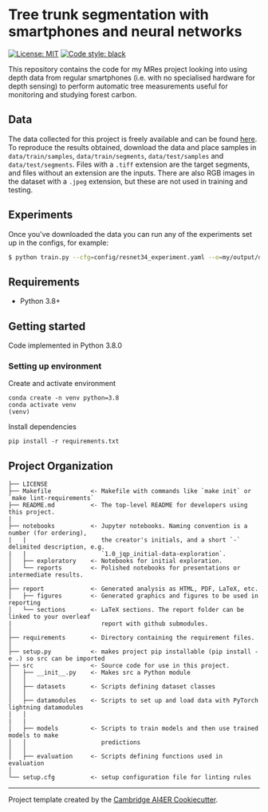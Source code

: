 # Tree trunk segmentation with smartphones and neural networks

 [![License: MIT](https://img.shields.io/badge/License-MIT-blue.svg)](https://opensource.org/licenses/MIT)
 <a href="https://github.com/psf/black"><img alt="Code style: black" src="https://img.shields.io/badge/code%20style-black-000000.svg"></a>


This repository contains the code for my MRes project looking into using depth data from regular smartphones (i.e. with no specialised hardware for depth sensing) to perform automatic tree measurements useful for monitoring and studying forest carbon. 

## Data 

The data collected for this project is freely available and can be found [here](https://doi.org/10.5281/zenodo.6787045). To reproduce the results obtained, download the data and place samples in `data/train/samples`, `data/train/segments`, `data/test/samples` and `data/test/segments`. Files with a `.tiff` extension are the target segments, and files without an extension are the inputs. There are also RGB images in the dataset with a `.jpeg` extension, but these are not used in training and testing. 

## Experiments

Once you've downloaded the data you can run any of the experiments set up in the configs, for example: 

```bash
$ python train.py --cfg=config/resnet34_experiment.yaml --o=my/output/dir
```


## Requirements
- Python 3.8+

## Getting started

Code implemented in Python 3.8.0

### Setting up environment

Create and activate environment

```
conda create -n venv python=3.8
conda activate venv 
(venv)
```

Install dependencies 

```
pip install -r requirements.txt
```

## Project Organization
```
├── LICENSE
├── Makefile           <- Makefile with commands like `make init` or `make lint-requirements`
├── README.md          <- The top-level README for developers using this project.
|
├── notebooks          <- Jupyter notebooks. Naming convention is a number (for ordering),
|   |                     the creator's initials, and a short `-` delimited description, e.g.
|   |                     `1.0_jqp_initial-data-exploration`.
│   ├── exploratory    <- Notebooks for initial exploration.
│   └── reports        <- Polished notebooks for presentations or intermediate results.
│
├── report             <- Generated analysis as HTML, PDF, LaTeX, etc.
│   ├── figures        <- Generated graphics and figures to be used in reporting
│   └── sections       <- LaTeX sections. The report folder can be linked to your overleaf
|                         report with github submodules.
│
├── requirements       <- Directory containing the requirement files.
│
├── setup.py           <- makes project pip installable (pip install -e .) so src can be imported
├── src                <- Source code for use in this project.
│   ├── __init__.py    <- Makes src a Python module
│   │
│   ├── datasets       <- Scripts defining dataset classes
│   │
│   ├── datamodules    <- Scripts to set up and load data with PyTorch lightning datamodules
│   │
|   |
│   ├── models         <- Scripts to train models and then use trained models to make
│   │                     predictions
│   │
│   ├── evaluation     <- Scripts defining functions used in evaluation
│
└── setup.cfg          <- setup configuration file for linting rules
```
---

Project template created by the [Cambridge AI4ER Cookiecutter](https://github.com/ai4er-cdt/ai4er-cookiecutter).
